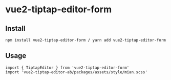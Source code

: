 # vue2-tiptap-editor-form

## Install
```
npm install vue2-tiptap-editor-form / yarn add vue2-tiptap-editor-form
```
## Usage
```
import { TiptapEditor } from 'vue2-tiptap-editor-form'
import 'vue2-tiptap-editor-ab/packages/assets/style/mian.scss'




